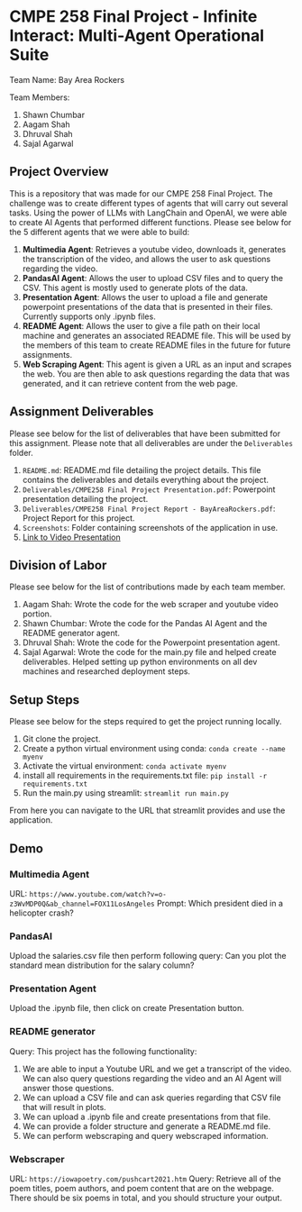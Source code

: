 # CMPE 258 Final Project - Infinite Interact: Multi-Agent Operational Suite

Team Name: Bay Area Rockers

Team Members:

1. Shawn Chumbar
2. Aagam Shah
3. Dhruval Shah
4. Sajal Agarwal

## Project Overview

This is a repository that was made for our CMPE 258 Final Project. The challenge was to create different types of agents that will carry out several tasks. Using the power of LLMs with LangChain and OpenAI, we were able to create AI Agents that performed different functions. Please see below for the 5 different agents that we were able to build:

1. **Multimedia Agent**: Retrieves a youtube video, downloads it, generates the transcription of the video, and allows the user to ask questions regarding the video.
2. **PandasAI Agent**: Allows the user to upload CSV files and to query the CSV. This agent is mostly used to generate plots of the data.
3. **Presentation Agent**: Allows the user to upload a file and generate powerpoint presentations of the data that is presented in their files. Currently supports only .ipynb files.
4. **README Agent**: Allows the user to give a file path on their local machine and generates an associated README file. This will be used by the members of this team to create README files in the future for future assignments.
5. **Web Scraping Agent**: This agent is given a URL as an input and scrapes the web. You are then able to ask questions regarding the data that was generated, and it can retrieve content from the web page.

## Assignment Deliverables

Please see below for the list of deliverables that have been submitted for this assignment. Please note that all deliverables are under the `Deliverables` folder.

1. `README.md`: README.md file detailing the project details. This file contains the deliverables and details everything about the project.
2. `Deliverables/CMPE258 Final Project Presentation.pdf`: Powerpoint presentation detailing the project.
3. `Deliverables/CMPE258 Final Project Report - BayAreaRockers.pdf`: Project Report for this project.
4. `Screenshots`: Folder containing screenshots of the application in use.
5. [Link to Video Presentation](https://www.youtube.com/watch?v=4tY0GGwW4AM&ab_channel=ShawnChumbar)

## Division of Labor

Please see below for the list of contributions made by each team member.

1. Aagam Shah: Wrote the code for the web scraper and youtube video portion.
2. Shawn Chumbar: Wrote the code for the Pandas AI Agent and the README generator agent.
3. Dhruval Shah: Wrote the code for the Powerpoint presentation agent.
4. Sajal Agarwal: Wrote the code for the main.py file and helped create deliverables. Helped setting up python environments on all dev machines and researched deployment steps.

## Setup Steps

Please see below for the steps required to get the project running locally.

1. Git clone the project.
2. Create a python virtual environment using conda: `conda create --name myenv`
3. Activate the virtual environment: `conda activate myenv`
4. install all requirements in the requirements.txt file: `pip install -r requirements.txt`
5. Run the main.py using streamlit: `streamlit run main.py`

From here you can navigate to the URL that streamlit provides and use the application.

## Demo

### Multimedia Agent

URL: `https://www.youtube.com/watch?v=o-z3WvMDP0Q&ab_channel=FOX11LosAngeles`
Prompt: Which president died in a helicopter crash?

### PandasAI

Upload the salaries.csv file then perform following query:
Can you plot the standard mean distribution for the salary column?

### Presentation Agent

Upload the .ipynb file, then click on create Presentation button.

### README generator

Query:
This project has the following functionality:

1. We are able to input a Youtube URL and we get a transcript of the video. We can also query questions regarding the video and an AI Agent will answer those questions.
2. We can upload a CSV file and can ask queries regarding that CSV file that will result in plots.
3. We can upload a .ipynb file and create presentations from that file.
4. We can provide a folder structure and generate a README.md file.
5. We can perform webscraping and query webscraped information.

### Webscraper

URL: `https://iowapoetry.com/pushcart2021.htm`
Query: Retrieve all of the poem titles, poem authors, and poem content that are on the webpage. There should be six poems in total, and you should structure your output.
